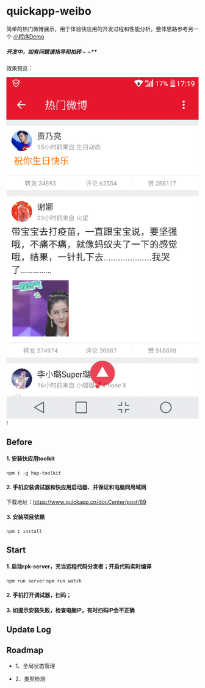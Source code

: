 # quickapp-weibo

简单的热门微博展示，用于体验快应用的开发过程和性能分析。整体思路参考另一个 [小程序Demo](https://github.com/SmileSmith/miniweibo)

##### 开发中，如有问题请指导和拍砖 ~ ~**


效果预览：

![](images/weibo.png)!

## Before

#### 1. 安装快应用toolkit

`npm i -g hap-toolkit`

#### 2. 手机安装调试器和快应用启动器、并保证和电脑同局域网

下载地址：https://www.quickapp.cn/docCenter/post/69

#### 3. 安装项目依赖

`npm i install`

## Start

#### 1. 启动rpk-server，充当远程代码分发者；开启代码实时编译

`npm run server`
`npm run watch`

#### 2. 手机打开调试器，扫码；

#### 3. 如提示安装失败，检查电脑IP，有时扫码IP会不正确

## Update Log

## Roadmap

+ 1、全局状态管理

+ 2、类型检测
